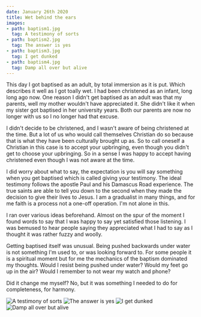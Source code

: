 ```yaml
---
date: January 26th 2020
title: Wet behind the ears
images:
- path: baptism1.jpg
  tag: A testimony of sorts
- path: baptism2.jpg
  tag: The answer is yes
- path: baptism3.jpg
  tag: I get dunked
- path: baptism4.jpg
  tag: Damp all over but alive
---
```

This day I got baptised as an adult, by total immersion as it is put. Which describes it well
as I got toally wet. I had been christened as an infant, long long ago now. One reason
I didn't get baptised as an adult was that my parents, well my mother wouldn't have
appreciated it. She didn't like it when my sister got baptised in her university years.
Both our parents are now no longer with us so I no longer had that excuse.

I didn't decide to be christened, and I wasn't aware of being christened at the time.
But a lot of us who would call themselves Christian do so because that is what
they have been culturally brought up as. So to call oneself a Christian in this case
is to accept your
upbringing, even though you didn't get to choose your upbringing. So in a sense I
was happy to accept having christened even though I was not aware at the time.

I did worry about what to say, the expectation is you will say something
when you get baptised which is called giving your testimony. The ideal testimony
follows the apostle Paul and his Damascus Road experience. The true saints are able to
tell you down to the second when they made the decision to give their lives to Jesus.
I am a gradualist in many things, and for me faith is a process not a one-off
operation. I'm not alone in this.

I ran over various ideas beforehand. Almost on the spur of the moment
I found words to say that I was happy to say yet satisfied those listening. I was
bemused to hear people saying they appreciated what I had to say as I thought it
was rather fuzzy and woolly.

Getting baptised itself was unusual. Being pushed backwards under water is not
something I'm used to, or was looking forward to. For some people it is a
spiritual moment but for me the mechanics of the baptism dominated my thoughts.
Would I resist being pushed under water? Would my feet go up in the air? Would I
remember to not wear my watch and phone?

Did it change me myself? No, but it was something I needed to do for
completeness, for harmony.

![A testimony of sorts](baptism1.jpg)
![The answer is yes](baptism2.jpg)
![I get dunked](baptism3.jpg)
![Damp all over but alive](baptism4.jpg)
